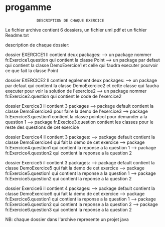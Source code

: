 # progamme
                  DESCRIPTION DE CHAQUE EXERCICE
 Le fichier archive contient 6 dossiers, un fichier uml.pdf et un fichier Readme.txt

 description de chaque dossier:

 dossier EXERCICE1
 Il contient deux packages: 
 --> un package nommer fr.Exercice1.question qui contient la classe Point
 --> un package par defaut qui contient la classe DemoExercice1 et celle qui faudra executer pourvoir ce que fait la
 classe Point

 dossier EXERCICE2
 Il contient egalement deux packages:
 --> un package par defaut qui contient la classe DemoExercice2 et cette classe qui faudra executer pour voir la solution
 de l'exercice2
 --> un package nommer fr.Exercice2.question qui contient le code de l'exercice2

 dossier Exercice3
 il contient 3 packages
 --> package default contient la classe DemoExercice3 pour faire la demo de l'exercice3
 --> package fr.Exercice3.question1 contient la classe pointcol pour demander a la question 1
 --> package fr.Execice3.question contient les classes pour le reste des questions de cet exercice

 dossier Exercice4
 il contient 3 packages:
 --> package default contient la classe DemoExercice4 qui fait la demo de cet exercice
 --> package fr.Exercice4.question1 qui contient la reponse a la question 1
 --> package fr.Exercice4.question2 qui contient la reponse a la question 2

 dossier Exercice5
 il contient 3 packages:
 --> package default contient la classe DemoExercice5 qui fait la demo de cet exercice
 --> package fr.Exercice5.question1 qui contient la reponse a la question 1
 --> package fr.Exercice5.question2 qui contient la reponse a la question 2

dossier Exercice6
il contient 4 packages:
--> package default contient la classe DemoExercice6 qui fait la demo de cet exercice
--> package fr.Exercice6.question1 qui contient la reponse a la question 1
--> package fr.Exercice6.question2 qui contient la reponse a la question 2
--> package fr.Exercice6.question3 qui contient la reponse a la question 2

NB: chaque dossier dans l'archive represente un projet java
